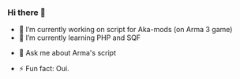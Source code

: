 ### Hi there 👋

- 🔭 I’m currently working on script for Aka-mods (on Arma 3 game)
- 🌱 I’m currently learning PHP and SQF
<!-- - 👯 I’m looking to collaborate on ...
- 🤔 I’m looking for help with ... -->
- 💬 Ask me about Arma's script
<!-- - 📫 How to reach me: ... -->
<!-- - 😄 Pronouns: ... -->
- ⚡ Fun fact: Oui.

